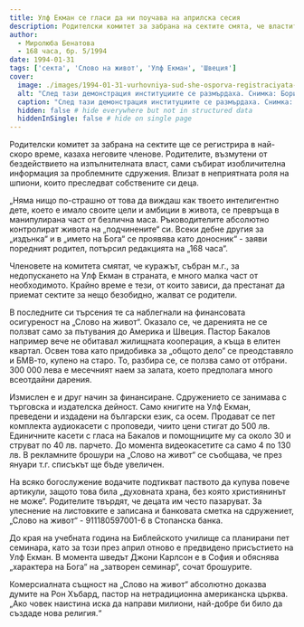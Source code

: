 ```yaml
---
title: Улф Екман се гласи да ни поучава на априлска сесия
description: Родителски комитет за забрана на сектите смята, че властите чакат „огън и кръв“, за да вземат сериозни мерки
author: 
  - Миролюба Бенатова
  - 168 часа, бр. 5/1994
date: 1994-01-31
tags: ['секта', 'Слово на живот', 'Улф Екман', 'Швеция']
cover:
  image: ./images/1994-01-31-vurhovniya-sud-she-osporva-registraciyata-na-slovo-na-zhivot/cover.webp
  alt: "След тази демонстрация институциите се размърдаха. Снимка: Борис Разаклиев"
  caption: "След тази демонстрация институциите се размърдаха. Снимка: Борис Разаклиев"
  hidden: false # hide everywhere but not in structured data
  hiddenInSingle: false # hide on single page
---
```


Родителски комитет за забрана на сектите ще се регистрира в
най-скоро време, казаха неговите членове. Родителите, възмутени
от бездействието на изпълнителната власт, сами събират
изобличителна информация за проблемните сдружения. Влизат в
неприятната роля на шпиони, които преследват собствените си деца.

„Няма нищо по-страшно от това да виждаш как твоето интелигентно
дете, което е имало своите цели и амбиции в живота, се превръща
в манипулирана част от безлична маса. Ръководителите абсолютно
контролират живота на „подчинените“ си. Всеки дебне другия за
„издънка“ и в „името на Бога“ се проявява като доносник“ -
заяви поредният родител, потърсил редакцията на „168 часа“.

Членовете на комитета смятат, че куражът, събран м.г., за
недопускането на Улф Екман в страната, е много малка част от
необходимото. Крайно време е тези, от които зависи, да
престанат да приемат сектите за нещо безобидно, жалват се
родители.

В последните си търсения те  са наблегнали на финансовата
осигуреност на „Слово на живот“. Оказало се, че даренията не
се ползват само за пътувания до Америка и Швеция. Пастор Бакалов
например вече не обитавал жилищната кооперация, а къща в елитен
квартал. Освен това като придобивка за „общото дело“ се преодставяло
и БМВ-то, купено на старо. То, разбира се, се ползва само от отбрани.
300 000 лева е месечният наем за залата, което предполага много
всеотдайни дарения.

Измислен е и друг начин за финансиране. Сдружението се занимава с
търговска и издателска дейност. Само книгите на Улф Екман, преведени
и издадени на български език, са осем. Продават се пет комплекта
аудиокасети с проповеди, чиито цени стигат до 500 лв. Единичните
касети с гласа на Бакалов и помощниците му са около 30 и струват
по 40 лв. парчето. До момента видеокасетите са само 4 по 130 лв.
В рекламните брошури на „Слово на живот“ се съобщава, че през януари
т.г. списъкът ще бъде увеличен.

На всяко богослужение водачите подтикват паството да купува повече
артикули, защото това била „духовната храна, без която християнинът
не може“. Родителите твърдят, че децата им често пазаруват. За
улеснение на листовките е записана и банковата сметка на сдружениет,
„Слово на живот“ - 911180597001-6 в Стопанска банка.

До края на учебната година на Библейското училище са планирани пет
семинара, като за този през април отново е предвидено присъстието на
Улф Екман. В момента шведът Джони Карлсон е в София и обяснява
„характера на Бога“ на „затворен семинар“, сочат брошурите.

Комерсиалната същност на „Слово на живот“ абсолютно доказва думите на
Рон Хъбард, пастор на нетрадиционна американска църква. „Ако човек
наистина иска да направи милиони, най-добре би било да създаде нова
религия.“